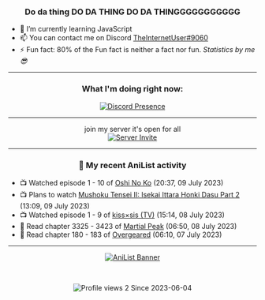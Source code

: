 <div align="center">

### Do da thing DO DA THING DO DA THINGGGGGGGGGGG
</div>

- 🌱 I’m currently learning JavaScript
- 📫 You can contact me on Discord [TheInternetUser#9060](https://discord.com/users/534117072796385300)
- ⚡ Fun fact: 80% of the Fun fact is neither a fact nor fun. _Statistics by me 😎_
<hr>

<div align="center">

### What I'm doing right now:
[![Discord Presence](https://lanyard.cnrad.dev/api/534117072796385300)](https://discord.com/users/534117072796385300)
<hr>

join my server it's open for all <br>
[![Server Invite](https://invidget.switchblade.xyz/bfYgVHxrSs)](https://discord.gg/bfYgVHxrSs)

<hr>
  
### 🌸 My recent AniList activity

</div>

<!-- ANILIST_ACTIVITY:start -->

-   📺 Watched episode 1 - 10 of [Oshi No Ko](https://anilist.co/anime/150672) (20:37, 09 July 2023)
-   📺 Plans to watch [Mushoku Tensei II: Isekai Ittara Honki Dasu Part 2](https://anilist.co/anime/166873) (13:09, 09 July 2023)
-   📺 Watched episode 1 - 9 of [kiss×sis (TV)](https://anilist.co/anime/7593) (15:14, 08 July 2023)
-   📖 Read chapter 3325 - 3423 of [Martial Peak](https://anilist.co/manga/104494) (06:50, 08 July 2023)
-   📖 Read chapter 180 - 183 of [Overgeared](https://anilist.co/manga/117460) (06:10, 07 July 2023)

<!-- ANILIST_ACTIVITY:end -->
<hr>

<div align="center">

[![AniList Banner](https://img.anili.st/User/929966)](https://anilist.co/user/TheInternetUser)

<!-- ![Profile views](https://gpvc.arturio.dev/TheInternetUse7) Since 2023-01-09 -->
<br>

![Profile views 2](https://eng8ov7sekpf7ov.m.pipedream.net) Since 2023-06-04

</div>
